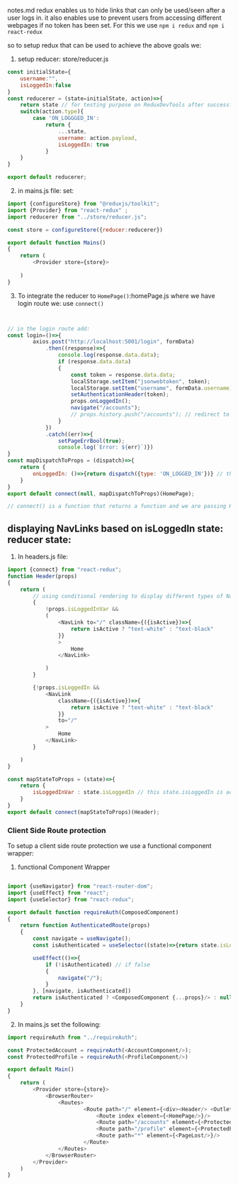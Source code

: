 notes.md
redux enables us to hide links that can only be used/seen after a user logs in.
it also enables use to prevent users from accessing different webpages if no token has been set.
For this we use ``npm i redux`` and ``npm i react-redux``



so to setup redux that can be used to achieve the above goals we:
1. setup reducer: store/reducer.js
```javascript
const initialState={
    username:"",
    isLoggedIn:false
}
const reducerer = (state=initialState, action)=>{
    return state // for testing purpose on ReduxDevTools after successfull use the below
    switch(action.type){
        case 'ON_LOGGGED_IN':
            return {
                ...state,
                username: action.payload,
                isLoggedIn: true
            }
    }
}

export default reducerer;
```


2.  in mains.js file:
set:
```javascript
import {configureStore} from "@reduxjs/toolkit";
import {Provider} from "react-redux" ;
import reducerer from "../store/reducer.js";

const store = configureStore({reducer:reducerer})

export default function Mains()
{
    return (
        <Provider store={store}>
            
    )   
}
```


3. To integrate the reducer to ``HomePage()``:homePage.js where we have login route we:
use ``connect()``

```javascript


// in the login route add:
const login=()=>{
        axios.post("http://localhost:5001/login", formData)
            .then((response)=>{
                console.log(response.data.data);
                if (response.data.data)
                {
                    const token = response.data.data;
                    localStorage.setItem("jsonwebtoken", token);
                    localStorage.setItem("username", formData.username);
                    setAuthenticationHeader(token);
                    props.onLoggedIn();
                    navigate("/accounts");
                    // props.history.push("/accounts"); // redirect to accounts page
                }
            })
            .catch((err)=>{
                setPageErrBool(true);
                console.log(`Error: ${err}`)})
}
const mapDispatchToProps = (dispatch)=>{
    return {
        onLoggedIn: ()=>{return dispatch({type: 'ON_LOGGED_IN'})} // ths seems to access ON_LOGGED_IN from reducerer
    }
}
export default connect(null, mapDispatchToProps)(HomePage);

// connect() is a function that returns a function and we are passing HomePage as the function

```


## **displaying NavLinks based on isLoggedIn state: reducer state:**
1. In headers.js file:

```javascript
import {connect} from "react-redux";
function Header(props)
{
    return (
        // using conditional rendering to display different types of NavLinks
        {
            !props.isLoggedInVar &&
            (
                <NavLink to="/" className={({isActive})=>{
                    return isActive ? "text-white" : "text-black"
                }}
                >
                    Home
                </NavLink>

            )   
        }

        {!props.isLoggedIn &&    
            <NavLink 
                className={({isActive})=>{
                    return isActive ? "text-white" : "text-black"
                }} 
                to="/"
            >
                Home
            </NavLink>
        }

    )
}

const mapStateToProps = (state)=>{
    return {
        isLoggedInVar : state.isLoggedIn // this state.isLoggedIn is accessed from the reducerer
    }
}
export default connect(mapStateToProps)(Header);
```


### **Client Side Route protection**
To setup a client side route protection we use a functional component wrapper:
1. functional Component Wrapper
```javascript

import {useNavigator} from "react-router-dom";
import {useEffect} from "react";
import {useSelector} from "react-redux";

export default function requireAuth(ComposedComponent)
{
    return function AuthenticatedRoute(props)
    {
        const navigate = useNavigate();
        const isAuthenticated = useSelector((state)=>{return state.isLoggedIn}) // selects the variable from the reducer.js file: const initialState = {isLoggedIn: false} though this value is changed when logging in in HomePage() in http://localhost:5001/login

        useEffect(()=>{
            if (!isAuthenticated) // if false
            {
                navigate("/");
            }
        }, [navigate, isAuthenticated])
        return isAuthenticated ? <ComposedComponent {...props}/> : null
    }
}
```

2. In mains.js set the following:
```javascript
import requireAuth from "../requireAuth";

const ProtectedAccount = requireAuth(<AccountComponent/>);
const ProtectedProfile = requireAuth(<ProfileComponent/>)

export default Main()
{
    return (
        <Provider store={store}>
            <BrowserRouter>   
                <Routes>
                        <Route path="/" element={<div><Header/> <Outlet/> <Footer/></div>}> {/**parent route */}
                            <Route index element={<HomePage/>}/>
                            <Route path="/accounts" element={<ProtectedAccount/>}/>
                            <Route path="/profile" element={<ProtectedProfile/>}/>
                            <Route path="*" element={<PageLost/>}/>
                        </Route>
                </Routes>
            </BrowserRouter>
        </Provider>
    )
}
```
